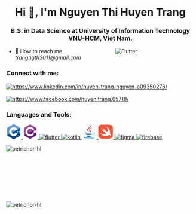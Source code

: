 <h1 align="center">Hi 👋, I'm Nguyen Thi Huyen Trang</h1>
<h3 align="center">B.S. in Data Science at University of Information Technology VNU-HCM, Viet Nam.
</h3>
<img align="right" alt="Flutter" width="42%" src="bird.png">


- 🦉 How to reach me *trangngth3011@gmail.com*

<h3 align="left">Connect with me:</h3>
<p align="left">
    <a href="https://www.linkedin.com/in/huyen-trang-nguyen-a09350276/" target="blank">
        <img align="center" src="https://raw.githubusercontent.com/rahuldkjain/github-profile-readme-generator/master/src/images/icons/Social/linked-in-alt.svg" alt="https://www.linkedin.com/in/huyen-trang-nguyen-a09350276/" height="30" width="40" />
    </a>
</p>

<p align="left">
    <a href="https://www.facebook.com/huyen.trang.65718/" target="blank">
        <img align="center" src="https://img.icons8.com/?size=100&id=118495&format=png&color=000000" alt="https://www.facebook.com/huyen.trang.65718/" height="30" width="40" />
    </a>
</p>

<h3 align="left">Languages and Tools:</h3>
<p align="left"> 
    <a href="https://www.w3schools.com/cpp/" target="_blank" rel="noreferrer"> 
        <img src="https://raw.githubusercontent.com/devicons/devicon/master/icons/cplusplus/cplusplus-original.svg" alt="cplusplus" width="40" height="40"/> 
    </a> 
    <a href="https://www.w3schools.com/cs/" target="_blank" rel="noreferrer"> 
        <img src="https://raw.githubusercontent.com/devicons/devicon/master/icons/csharp/csharp-original.svg" alt="csharp" width="40" height="40"/> 
    </a> 
    <a href="https://flutter.dev" target="_blank" rel="noreferrer"> 
        <img src="https://www.vectorlogo.zone/logos/flutterio/flutterio-icon.svg" alt="flutter" width="40" height="40"/> 
    </a> 
    <a href="https://kotlinlang.org" target="_blank" rel="noreferrer"> 
        <img src="https://www.vectorlogo.zone/logos/kotlinlang/kotlinlang-icon.svg" alt="kotlin" width="40" height="40"/> 
    </a> 
    <a href="https://www.java.com" target="_blank" rel="noreferrer"> 
        <img src="https://raw.githubusercontent.com/devicons/devicon/master/icons/java/java-original.svg" alt="java" width="40" height="40"/> 
        </a> 
    <a href="https://developer.apple.com/swift/" target="_blank" rel="noreferrer"> 
        <img src="https://raw.githubusercontent.com/devicons/devicon/master/icons/swift/swift-original.svg" alt="swift" width="40" height="40"/> 
    </a> 
    <a href="https://www.figma.com/" target="_blank" rel="noreferrer"> 
        <img src="https://www.vectorlogo.zone/logos/figma/figma-icon.svg" alt="figma" width="40" height="40"/> 
    </a> 
    <a href="https://firebase.google.com/" target="_blank" rel="noreferrer"> 
        <img src="https://www.vectorlogo.zone/logos/firebase/firebase-icon.svg" alt="firebase" width="40" height="40"/> 
    </a> 
</p>

<p>
    <img align="left" src="https://github-readme-stats.vercel.app/api/top-langs?username=petrichor-hl&show_icons=true&locale=en&layout=compact" alt="petrichor-hl" />
</p>  

<br/><br/><br/><br/><br/><br/><br/><br/>

<p>
    <img align="left" src="https://github-readme-stats.vercel.app/api?username=petrichor-hl&show_icons=true&locale=en" alt="petrichor-hl" />
</p>

